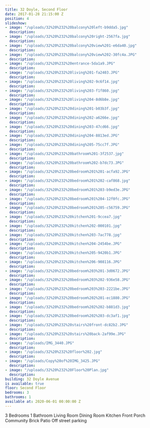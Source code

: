 ```yaml
---
title: 32 Doyle, Second Floor
date: 2017-01-28 21:15:00 Z
position: 4
slideshow:
- image: "/uploads/32%20%232%20balcony%20left-b9dda5.jpg"
  description: 
- image: "/uploads/32%20%232%20balcony%20right-2567fa.jpg"
  description: 
- image: "/uploads/32%20%232%20balcony%20view%201-e6da40.jpg"
  description: 
- image: "/uploads/32%20%232%20balcony%20view%202-30fc4a.JPG"
  description: 
- image: "/uploads/32%20%232%20entrance-5da1a9.JPG"
  description: 
- image: "/uploads/32%20%232%20living%201-fa2403.JPG"
  description: 
- image: "/uploads/32%20%232%20living%202-9c6f14.jpg"
  description: 
- image: "/uploads/32%20%232%20living%203-f1f860.jpg"
  description: 
- image: "/uploads/32%20%232%20living%204-8d6b8e.jpg"
  description: 
- image: "/uploads/32%20%232%20dining%201-b03b3f.jpg"
  description: 
- image: "/uploads/32%20%232%20dining%202-a6266e.jpg"
  description: 
- image: "/uploads/32%20%232%20dining%203-47cd66.jpg"
  description: 
- image: "/uploads/32%20%232%20dining%204-8813ed.JPG"
  description: 
- image: "/uploads/32%20%232%20dining%205-75cc7f.JPG"
  description: 
- image: "/uploads/32%20%232%20bathroom%201-3f2537.jpg"
  description: 
- image: "/uploads/32%20%232%20bathroom%202-b7dc73.JPG"
  description: 
- image: "/uploads/32%20%232%20bedroom%201%201-acfa92.JPG"
  description: 
- image: "/uploads/32%20%232%20bedroom%201%202-caf868.jpg"
  description: 
- image: "/uploads/32%20%232%20bedroom%201%203-b9ed3e.JPG"
  description: 
- image: "/uploads/32%20%232%20bedroom%201%204-12f0fc.JPG"
  description: 
- image: "/uploads/32%20%232%20bedroom%201%205-c56759.JPG"
  description: 
- image: "/uploads/32%20%232%20kitchen%201-9ccea7.jpg"
  description: 
- image: "/uploads/32%20%232%20kitchen%202-000101.jpg"
  description: 
- image: "/uploads/32%20%232%20kitchen%203-7ac778.jpg"
  description: 
- image: "/uploads/32%20%232%20kitchen%204-2454be.JPG"
  description: 
- image: "/uploads/32%20%232%20kitchen%205-9420b1.JPG"
  description: 
- image: "/uploads/32%20%232%20kitchen%206-908116.JPG"
  description: 
- image: "/uploads/32%20%232%20bedroom%203%201-3d0672.JPG"
  description: 
- image: "/uploads/32%20%232%20bedroom%203%202-936e58.JPG"
  description: 
- image: "/uploads/32%20%232%20bedroom%203%203-2221be.JPG"
  description: 
- image: "/uploads/32%20%232%20bedroom%202%201-ec1880.JPG"
  description: 
- image: "/uploads/32%20%232%20bedroom%202%202-b881d3.jpg"
  description: 
- image: "/uploads/32%20%232%20bedroom%202%203-dc3af1.jpg"
  description: 
- image: "/uploads/32%20%232%20stairs%20front-dc82b2.JPG"
  description: 
- image: "/uploads/32%20%232%20stairs%20back-2af99e.JPG"
  description: 
- image: "/uploads/IMG_3440.JPG"
  description: 
- image: "/uploads/32%20%232%20floor%202.jpg"
  description: 
- image: "/uploads/Copy%20of%20IMG_3425.JPG"
  description: 
- image: "/uploads/32%20%232%20Floor%20Plan.jpg"
  description: 
building: 32 Doyle Avenue
is available: true
floor: Second Floor
bedrooms: 3
bathrooms: 1
available at: 2020-06-01 00:00:00 Z
---
```


3 Bedrooms
1 Bathroom
Living Room
Dining Room
Kitchen
Front Porch
Community Brick Patio
Off street parking